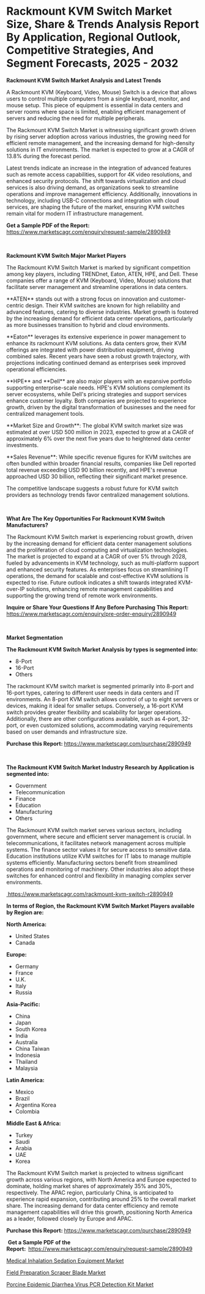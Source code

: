 <p><h1>Rackmount KVM Switch Market Size, Share & Trends Analysis Report By Application, Regional Outlook, Competitive Strategies, And Segment Forecasts, 2025 - 2032</h1></p><p><strong>Rackmount KVM Switch Market Analysis and Latest Trends</strong></p>
<p><p>A Rackmount KVM (Keyboard, Video, Mouse) Switch is a device that allows users to control multiple computers from a single keyboard, monitor, and mouse setup. This piece of equipment is essential in data centers and server rooms where space is limited, enabling efficient management of servers and reducing the need for multiple peripherals. </p><p>The Rackmount KVM Switch Market is witnessing significant growth driven by rising server adoption across various industries, the growing need for efficient remote management, and the increasing demand for high-density solutions in IT environments. The market is expected to grow at a CAGR of 13.8% during the forecast period. </p><p>Latest trends indicate an increase in the integration of advanced features such as remote access capabilities, support for 4K video resolutions, and enhanced security protocols. The shift towards virtualization and cloud services is also driving demand, as organizations seek to streamline operations and improve management efficiency. Additionally, innovations in technology, including USB-C connections and integration with cloud services, are shaping the future of the market, ensuring KVM switches remain vital for modern IT infrastructure management.</p></p>
<p><strong>Get a Sample PDF of the Report:&nbsp;</strong> <a href="https://www.marketscagr.com/enquiry/request-sample/2890949?utm_campaign=1166&utm_medium=2&utm_source=Github&utm_content=ia&utm_term=14032025&utm_id=rackmount-kvm-switch">https://www.marketscagr.com/enquiry/request-sample/2890949</a></p>
<p>&nbsp;</p>
<p><strong>Rackmount KVM Switch Major Market Players</strong></p>
<p><p>The Rackmount KVM Switch Market is marked by significant competition among key players, including TRENDnet, Eaton, ATEN, HPE, and Dell. These companies offer a range of KVM (Keyboard, Video, Mouse) solutions that facilitate server management and streamline operations in data centers.</p><p>**ATEN** stands out with a strong focus on innovation and customer-centric design. Their KVM switches are known for high reliability and advanced features, catering to diverse industries. Market growth is fostered by the increasing demand for efficient data center operations, particularly as more businesses transition to hybrid and cloud environments.</p><p>**Eaton** leverages its extensive experience in power management to enhance its rackmount KVM solutions. As data centers grow, their KVM offerings are integrated with power distribution equipment, driving combined sales. Recent years have seen a robust growth trajectory, with projections indicating continued demand as enterprises seek improved operational efficiencies.</p><p>**HPE** and **Dell** are also major players with an expansive portfolio supporting enterprise-scale needs. HPE's KVM solutions complement its server ecosystems, while Dell's pricing strategies and support services enhance customer loyalty. Both companies are projected to experience growth, driven by the digital transformation of businesses and the need for centralized management tools.</p><p>**Market Size and Growth**: The global KVM switch market size was estimated at over USD 500 million in 2023, expected to grow at a CAGR of approximately 6% over the next five years due to heightened data center investments.</p><p>**Sales Revenue**: While specific revenue figures for KVM switches are often bundled within broader financial results, companies like Dell reported total revenue exceeding USD 90 billion recently, and HPE's revenue approached USD 30 billion, reflecting their significant market presence.</p><p>The competitive landscape suggests a robust future for KVM switch providers as technology trends favor centralized management solutions.</p></p>
<p>&nbsp;</p>
<p><strong>What Are The Key Opportunities For Rackmount KVM Switch Manufacturers?</strong></p>
<p><p>The Rackmount KVM Switch market is experiencing robust growth, driven by the increasing demand for efficient data center management solutions and the proliferation of cloud computing and virtualization technologies. The market is projected to expand at a CAGR of over 5% through 2028, fueled by advancements in KVM technology, such as multi-platform support and enhanced security features. As enterprises focus on streamlining IT operations, the demand for scalable and cost-effective KVM solutions is expected to rise. Future outlook indicates a shift towards integrated KVM-over-IP solutions, enhancing remote management capabilities and supporting the growing trend of remote work environments.</p></p>
<p><strong>Inquire or Share Your Questions If Any Before Purchasing This Report:</strong> <a href="https://www.marketscagr.com/enquiry/pre-order-enquiry/2890949?utm_campaign=1166&utm_medium=2&utm_source=Github&utm_content=ia&utm_term=14032025&utm_id=rackmount-kvm-switch">https://www.marketscagr.com/enquiry/pre-order-enquiry/2890949</a></p>
<p>&nbsp;</p>
<p><strong>Market Segmentation</strong></p>
<p><strong>The Rackmount KVM Switch Market Analysis by types is segmented into:</strong></p>
<p><ul><li>8-Port</li><li>16-Port</li><li>Others</li></ul></p>
<p><p>The rackmount KVM switch market is segmented primarily into 8-port and 16-port types, catering to different user needs in data centers and IT environments. An 8-port KVM switch allows control of up to eight servers or devices, making it ideal for smaller setups. Conversely, a 16-port KVM switch provides greater flexibility and scalability for larger operations. Additionally, there are other configurations available, such as 4-port, 32-port, or even customized solutions, accommodating varying requirements based on user demands and infrastructure size.</p></p>
<p><strong>Purchase this Report:&nbsp;</strong><a href="https://www.marketscagr.com/purchase/2890949?utm_campaign=1166&utm_medium=2&utm_source=Github&utm_content=ia&utm_term=14032025&utm_id=rackmount-kvm-switch">https://www.marketscagr.com/purchase/2890949</a></p>
<p>&nbsp;</p>
<p><strong>The Rackmount KVM Switch Market Industry Research by Application is segmented into:</strong></p>
<p><ul><li>Government</li><li>Telecommunication</li><li>Finance</li><li>Education</li><li>Manufacturing</li><li>Others</li></ul></p>
<p><p>The Rackmount KVM switch market serves various sectors, including government, where secure and efficient server management is crucial. In telecommunications, it facilitates network management across multiple systems. The finance sector values it for secure access to sensitive data. Education institutions utilize KVM switches for IT labs to manage multiple systems efficiently. Manufacturing sectors benefit from streamlined operations and monitoring of machinery. Other industries also adopt these switches for enhanced control and flexibility in managing complex server environments.</p></p>
<p><a href="https://www.marketscagr.com/rackmount-kvm-switch-r2890949?utm_campaign=1166&utm_medium=2&utm_source=Github&utm_content=ia&utm_term=14032025&utm_id=rackmount-kvm-switch">&nbsp;https://www.marketscagr.com/rackmount-kvm-switch-r2890949</a></p>
<p><strong>In terms of Region, the Rackmount KVM Switch Market Players available by Region are:</strong></p>
<p>
    <p> <strong> North America: </strong>
        <ul>
            <li>United States</li>
            <li>Canada</li>
        </ul>
        </p> 
    <p> <strong> Europe: </strong>
        <ul>
            <li>Germany</li>
            <li>France</li>
            <li>U.K.</li>
            <li>Italy</li>
            <li>Russia</li>
        </ul>
        </p> 
    <p> <strong> Asia-Pacific: </strong>
        <ul>
            <li>China</li>
            <li>Japan</li>
            <li>South Korea</li>
            <li>India</li>
            <li>Australia</li>
            <li>China Taiwan</li>
            <li>Indonesia</li>
            <li>Thailand</li>
            <li>Malaysia</li>
        </ul>
        </p> 
    <p> <strong> Latin America: </strong>
        <ul>
            <li>Mexico</li>
            <li>Brazil</li>
            <li>Argentina Korea</li>
            <li>Colombia</li>
        </ul>
        </p> 
    <p> <strong> Middle East & Africa: </strong>
        <ul>
            <li>Turkey</li>
            <li>Saudi</li>
            <li>Arabia</li>
            <li>UAE</li>
            <li>Korea</li>
        </ul>
    </p>
    </p>
<p><p>The Rackmount KVM Switch market is projected to witness significant growth across various regions, with North America and Europe expected to dominate, holding market shares of approximately 35% and 30%, respectively. The APAC region, particularly China, is anticipated to experience rapid expansion, contributing around 25% to the overall market share. The increasing demand for data center efficiency and remote management capabilities will drive this growth, positioning North America as a leader, followed closely by Europe and APAC.</p></p>
<p><strong>Purchase this Report: </strong><a href="https://www.marketscagr.com/purchase/2890949?utm_campaign=1166&utm_medium=2&utm_source=Github&utm_content=ia&utm_term=14032025&utm_id=rackmount-kvm-switch">https://www.marketscagr.com/purchase/2890949</a></p>
<p>&nbsp;<strong>Get a Sample PDF of the Report:&nbsp;&nbsp;</strong><a href="https://www.marketscagr.com/enquiry/request-sample/2890949?utm_campaign=1166&utm_medium=2&utm_source=Github&utm_content=ia&utm_term=14032025&utm_id=rackmount-kvm-switch">https://www.marketscagr.com/enquiry/request-sample/2890949</a></p>
<p><strong></strong></p>
<p><p><a href="https://github.com/motanafraxer/Market-Research-Report-List-1/blob/main/medical-inhalation-sedation-equipment-market.md?utm_campaign=1166&utm_medium=2&utm_source=Github&utm_content=ia&utm_term=14032025&utm_id=rackmount-kvm-switch">Medical Inhalation Sedation Equipment Market</a></p><p><a href="https://github.com/bramsklizas/Market-Research-Report-List-1/blob/main/field-preparation-scraper-blade-market.md?utm_campaign=1166&utm_medium=2&utm_source=Github&utm_content=ia&utm_term=14032025&utm_id=rackmount-kvm-switch">Field Preparation Scraper Blade Market</a></p><p><a href="https://github.com/noppbebawy/Market-Research-Report-List-1/blob/main/porcine-epidemic-diarrhea-virus-pcr-detection-kit-market.md?utm_campaign=1166&utm_medium=2&utm_source=Github&utm_content=ia&utm_term=14032025&utm_id=rackmount-kvm-switch">Porcine Epidemic Diarrhea Virus PCR Detection Kit Market</a></p></p>